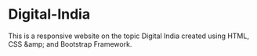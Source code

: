 # Digital-India
This is a responsive website on the topic Digital India created using HTML, CSS &amp;amp; and Bootstrap Framework.
